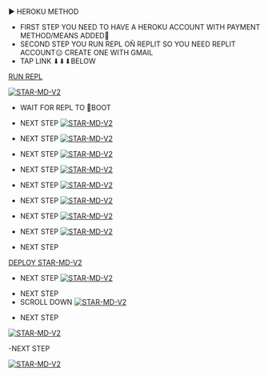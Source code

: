 ▶ HEROKU METHOD
- FIRST STEP
YOU NEED TO HAVE A HEROKU ACCOUNT WITH PAYMENT METHOD/MEANS ADDED🤝
- SECOND STEP
YOU RUN REPL OÑ REPLIT SO YOU NEED REPLIT ACCOUNT😑
CREATE ONE WITH GMAIL
- TAP LINK ⬇⬇⬇BELOW


 [RUN REPL](https://replit.com/@HopeAmadi/STAR-MD-V2-PAIR-CODE?s=app) 



[![STAR-MD-V2](https://i.imgur.com/f7T9ixY.jpeg)](https://replit.com/@HopeAmadi/STAR-MD-V2-PAIR-CODE?s=app)
</p>

- WAIT FOR REPL TO 👢BOOT

- NEXT STEP
[![STAR-MD-V2](https://i.imgur.com/ttVdQZd.jpeg)](https://replit.com/@HopeAmadi/STAR-MD-V2-PAIR-CODE?s=app)
</p>

- NEXT STEP
[![STAR-MD-V2](https://i.imgur.com/uinDwsA.jpeg)](https://replit.com/@HopeAmadi/STAR-MD-V2-PAIR-CODE?s=app)
</p>

- NEXT STEP
[![STAR-MD-V2](https://i.imgur.com/EURpO3Q.jpeg)](https://replit.com/@HopeAmadi/STAR-MD-V2-PAIR-CODE?s=app)
</p>

- NEXT STEP
[![STAR-MD-V2](https://i.imgur.com/9qwyT1e.jpeg)](https://replit.com/@HopeAmadi/STAR-MD-V2-PAIR-CODE?s=app)
</p>

- NEXT STEP
[![STAR-MD-V2](https://i.imgur.com/zDrmhic.jpeg)](https://replit.com/@HopeAmadi/STAR-MD-V2-PAIR-CODE?s=app)
</p>

- NEXT STEP
[![STAR-MD-V2](https://i.imgur.com/5iCVaYb.jpeg)](https://replit.com/@HopeAmadi/STAR-MD-V2-PAIR-CODE?s=app)
</p>

- NEXT STEP
[![STAR-MD-V2](https://i.imgur.com/JjHAT1h.jpeg)](https://replit.com/@HopeAmadi/STAR-MD-V2-PAIR-CODE?s=app)
</p>

- NEXT STEP
[![STAR-MD-V2](https://i.imgur.com/zlSfhZb.jpeg)](https://replit.com/@HopeAmadi/STAR-MD-V2-PAIR-CODE?s=app)
</p>

- NEXT STEP

 [DEPLOY STAR-MD-V2](https://dashboard.heroku.com/new?template=https://github.com/Xcelsama/STAR-V2')
</p>

- NEXT STEP
[![STAR-MD-V2](https://i.imgur.com/Ref9c2t.jpeg)](https://dashboard.heroku.com/new?template=https://github.com/Xcelsama/STAR-V2)
</p>

- NEXT STEP
- SCROLL DOWN
[![STAR-MD-V2](https://i.imgur.com/OlOYk9o.jpeg)](https://dashboard.heroku.com/new?template=https://github.com/Xcelsama/STAR-V2)
</p>

- NEXT STEP

[![STAR-MD-V2]()](https://dashboard.heroku.com/new?template=https://github.com/Xcelsama/STAR-V2)
</p>

-NEXT STEP

[![STAR-MD-V2]()](https://dashboard.heroku.com/new?template=https://github.com/Xcelsama/STAR-V2)
</p>
